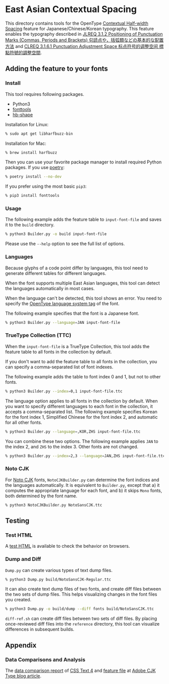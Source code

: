 # East Asian Contextual Spacing

This directory contains tools for
the OpenType [Contextual Half-width Spacing] feature
for Japanese/Chinese/Korean typography.
This feature enables the typography described in
[JLREQ 3.1.2 Positioning of Punctuation Marks (Commas, Periods and Brackets)
句読点や，括弧類などの基本的な配置方法](https://w3c.github.io/jlreq/#positioning_of_punctuation_marks)
and [CLREQ 3.1.6.1 Punctuation Adjustment Space
标点符号的调整空间 標點符號的調整空間](https://w3c.github.io/clreq/?lang=en#h-punctuation_adjustment_space).

[Contextual Half-width Spacing]: https://docs.microsoft.com/en-us/typography/opentype/spec/features_ae#tag-chws

## Adding the feature to your fonts

### Install

This tool requires following packages.

* Python3
* [fonttools]
* [hb-shape]

Installation for Linux:
```sh
% sudo apt get libharfbuzz-bin
```
Installation for Mac:
```sh
% brew install harfbuzz
```
Then you can use your favorite package manager to install required Python packages.
If you use [poetry]:
```sh
% poetry install --no-dev
```
If you prefer using the most basic `pip3`:
```sh
% pip3 install fonttools
```

[fonttools]: https://pypi.org/project/fonttools/
[hb-shape]: https://command-not-found.com/hb-shape
[poetry]: https://github.com/python-poetry/poetry

### Usage

The following example adds the feature table to `input-font-file`
and saves it to the `build` directory.
```sh
% python3 Builder.py -o build input-font-file
```
Please use the `--help` option
to see the full list of options.

### Languages

Because glyphs of a code point differ by languages,
this tool need to generate different tables for different languages.

When the font supports multiple East Asian languages,
this tool can detect the languages automatically in most cases.

When the language can't be detected, this tool shows an error.
You need to specify the [OpenType language system tag] of the font.

The following example specifies that the font is a Japanese font.
```sh
% python3 Builder.py --language=JAN input-font-file
```

[OpenType language system tag]: https://docs.microsoft.com/en-us/typography/opentype/spec/languagetags

### TrueType Collection (TTC)

When the `input-font-file` is a TrueType Collection,
this tool adds the feature table to all fonts in the collection by default.

If you don't want to add the feature table to all fonts in the collection,
you can specify a comma-separated list of font indexes.

The following example adds the table to font index 0 and 1, but not to other fonts.
```sh
% python3 Builder.py --index=0,1 input-font-file.ttc
```

The language option applies to all fonts in the collection by default.
When you want to specify different languages to each font in the collection,
it accepts a comma-separated list.
The following example specifies
Korean for the font index 1,
Simplified Chinese for the font index 2,
and automatic for all other fonts.
```sh
% python3 Builder.py --language=,KOR,ZHS input-font-file.ttc
```

You can combine these two options.
The following example applies
`JAN` to the index 2,
and `ZHS` to the index 3.
Other fonts are not changed.
```sh
% python3 Builder.py --index=2,3 --language=JAN,ZHS input-font-file.ttc
```

### Noto CJK

For [Noto CJK] fonts,
`NotoCJKBuilder.py` can determine the font indices and the languages automatically.
It is equivalent to `Builder.py`, except that
a) it computes the appropriate language for each font, and
b) it skips `Mono` fonts,
both determined by the font name.
```sh
% python3 NotoCJKBuilder.py NotoSansCJK.ttc
```

[Noto CJK]: https://www.google.com/get/noto/help/cjk/

## Testing

### Test HTML

A [test HTML] is available
to check the behavior on browsers.

[test HTML]: https://kojiishi.github.io/chws/test.html

### Dump and Diff

`Dump.py` can create various types of text dump files.
```sh
% python3 Dump.py build/NotoSansCJK-Regular.ttc
```

It can also create text dump files of two fonts, and
create diff files between the two sets of dump files.
This helps visualizing changes in the font files you created.
```sh
% python3 Dump.py -o build/dump --diff fonts build/NotoSansCJK.ttc
```

`diff-ref.sh` can create diff files between two sets of diff files.
By placing once-reviewed diff files into the `reference` directory,
this tool can visualize differences in subsequent builds.

## Appendix

### Data Comparisons and Analysis

The [data comparison report]
of [CSS Text 4] and
[feature file] at [Adobe CJK Type blog article].

[data comparison report]: https://colab.research.google.com/github/kojiishi/contextual-spacing/blob/master/contextual_spacing_analysis.ipynb
[Adobe CJK Type blog article]: https://blogs.adobe.com/CCJKType/2018/04/contextual-spacing.html
[CSS Text 4]: https://drafts.csswg.org/css-text-4/#text-spacing-classes
[feature file]: http://blogs.adobe.com/CCJKType/files/2018/04/features.txt
